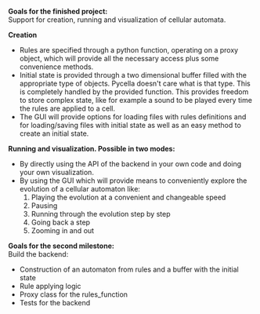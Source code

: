 **Goals for the finished project:**  
Support for creation, running and visualization of cellular automata.  

**Creation**  
- Rules are specified through a python function, operating on a proxy
    object, which will provide all the necessary access plus some
    convenience methods.
- Initial state is provided through a two dimensional buffer filled
  with the appropriate type of objects. Pycella doesn't care what is that 
  type. This is completely handled by the provided function. This provides
  freedom to store complex state, like for example a sound to be played
  every time the rules are applied to a cell.
- The GUI will provide options for loading files with rules definitions
  and for loading/saving files with initial state as well as an easy method
  to create an initial state.  

**Running and visualization. Possible in two modes:**
- By directly using the API of the backend in your own code and doing your own visualization.
- By using the GUI which will provide means to conveniently explore the
  evolution of a cellular automaton like:  
    1. Playing the evolution at a convenient and changeable speed  
    2. Pausing  
    3. Running through the evolution step by step  
    4. Going back a step  
    5. Zooming in and out  

**Goals for the second milestone:**  
Build the backend:
* Construction of an automaton from rules and a buffer with the initial state
* Rule applying logic
* Proxy class for the rules_function
* Tests for the backend
